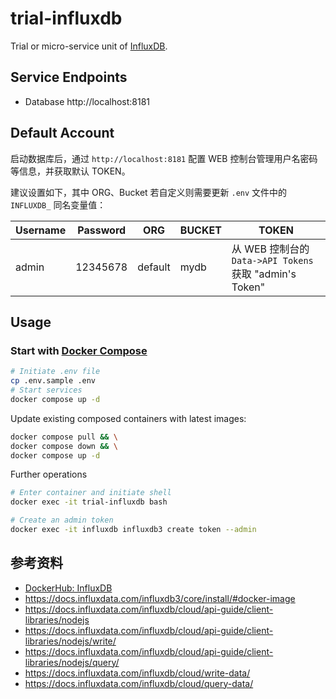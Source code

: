 # trial-influxdb

Trial or micro-service unit of [InfluxDB](https://docs.influxdata.com/).

## Service Endpoints

- Database http://localhost:8181

## Default Account

启动数据库后，通过 `http://localhost:8181` 配置 WEB 控制台管理用户名密码等信息，并获取默认 TOKEN。

建议设置如下，其中 ORG、Bucket 若自定义则需要更新 `.env` 文件中的 `INFLUXDB_` 同名变量值：

| Username | Password | ORG     | BUCKET | TOKEN                                                   |
| -------- | -------- | ------- | ------ | ------------------------------------------------------- |
| admin    | 12345678 | default | mydb   | 从 WEB 控制台的 `Data->API Tokens` 获取 "admin's Token" |

## Usage

### Start with [Docker Compose](https://docs.docker.com/compose/)

```bash
# Initiate .env file
cp .env.sample .env
# Start services
docker compose up -d
```

Update existing composed containers with latest images:

```bash
docker compose pull && \
docker compose down && \
docker compose up -d
```

Further operations

```bash
# Enter container and initiate shell
docker exec -it trial-influxdb bash

# Create an admin token
docker exec -it influxdb influxdb3 create token --admin
```

## 参考资料

- [DockerHub: InfluxDB](https://hub.docker.com/_/influxdb)
- https://docs.influxdata.com/influxdb3/core/install/#docker-image
- https://docs.influxdata.com/influxdb/cloud/api-guide/client-libraries/nodejs
- https://docs.influxdata.com/influxdb/cloud/api-guide/client-libraries/nodejs/write/
- https://docs.influxdata.com/influxdb/cloud/api-guide/client-libraries/nodejs/query/
- https://docs.influxdata.com/influxdb/cloud/write-data/
- https://docs.influxdata.com/influxdb/cloud/query-data/
